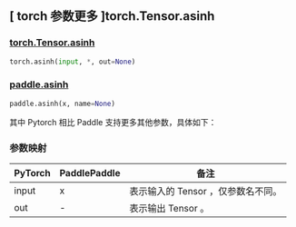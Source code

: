 ## [ torch 参数更多 ]torch.Tensor.asinh

### [torch.Tensor.asinh](https://pytorch.org/docs/stable/generated/torch.Tensor.asinh)

```python
torch.asinh(input, *, out=None)
```

### [paddle.asinh](https://www.paddlepaddle.org.cn/documentation/docs/zh/develop/api/paddle/asinh_cn.html)

```python
paddle.asinh(x, name=None)
```

其中 Pytorch 相⽐ Paddle ⽀持更多其他参数，具体如下：

### 参数映射

| PyTorch       | PaddlePaddle | 备注                                                   |
| ------------- | ------------ | ------------------------------------------------------ |
| input    | x           | 表示输入的 Tensor ，仅参数名不同。 |
| out | -            | 表示输出 Tensor 。 |
